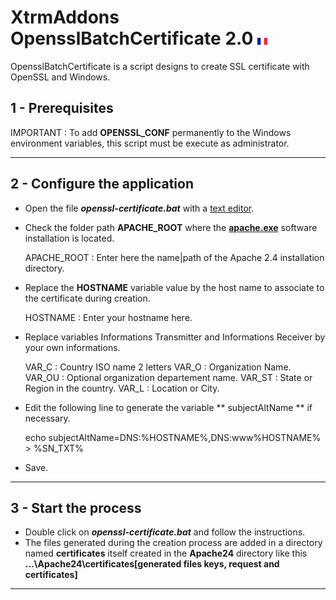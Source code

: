 # XtrmAddons OpensslBatchCertificate 2.0 [![fr-FR](https://github.com/shim-sao/XtrmAddons-Batch/blob/master/MySQLBatchBackup/images/france-flag-icon-16.png)](https://github.com/shim-sao/XtrmAddons-Batch/blob/master/OpensslBatchCertificate/readme.fr-Fr.md)

OpensslBatchCertificate is a script designs to create SSL certificate with OpenSSL and Windows.

## 1 - Prerequisites

IMPORTANT : To add **OPENSSL_CONF** permanently to the Windows environment variables, this script must be execute as administrator.

-----------------------------

## 2 - Configure the application

*   Open the file **_openssl-certificate.bat_** with a [text editor](https://notepad-plus-plus.org).

*   Check the folder path **APACHE_ROOT** where the **[apache.exe](http://www.apache.org/dyn/closer.cgi)** software installation is located.
	
	APACHE_ROOT : Enter here the name|path of the Apache 2.4 installation directory.
	
*   Replace the **HOSTNAME** variable value by the host name to associate to the certificate during creation.

	HOSTNAME : Enter your hostname here.
	
*   Replace variables Informations Transmitter and Informations Receiver by your own informations.

	VAR_C  : Country ISO name 2 letters
	VAR_O  : Organization Name.
	VAR_OU : Optional organization departement name.
	VAR_ST : State or Region in the country.
	VAR_L  : Location or City.
	
*	Edit the following line to generate the variable ** subjectAltName ** if necessary.

	echo subjectAltName=DNS&#58;%HOSTNAME%,DNS&#58;www%HOSTNAME% > %SN_TXT%
	
*   Save.
-----------------------------

## 3 - Start the process

*   Double click on **_openssl-certificate.bat_** and follow the instructions.
*   The files generated during the creation process are added in a directory named **certificates** itself created in the **Apache24** directory like this **...\Apache24\certificates\[generated files keys, request and certificates]**
-----------------------------
